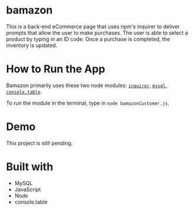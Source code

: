 # bamazon

This is a back-end eCommerce page that uses npm's inquirer to deliver prompts that allow the user to make purchases. The user is able to select a product by typing in an ID code. Once a purchase is completed, the inventory is updated.

# How to Run the App

Bamazon primarily uses these two node modules: [`inquirer`](https://www.npmjs.com/package/inquirer), [`mysql`](https://www.npmjs.com/package/mysql), [`console.table`](https://www.npmjs.com/package/console.table).

To run the module in the terminal, type in `node bamazonCustomer.js`.

# Demo

This project is still pending.

# Built with
* MySQL
* JavaScript
* Node
* console.table

